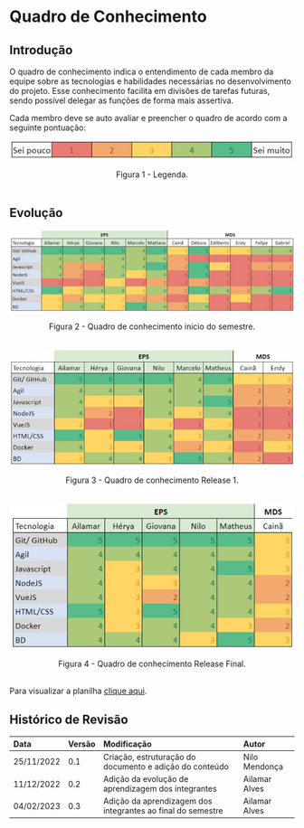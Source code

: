 # Quadro de Conhecimento

## Introdução

O quadro de conhecimento indica o entendimento de cada membro da equipe sobre as tecnologias e habilidades necessárias no desenvolvimento do projeto. Esse conhecimento facilita em divisões de tarefas futuras, sendo possível delegar as funções de forma mais assertiva.

Cada membro deve se auto avaliar e preencher o quadro de acordo com a seguinte pontuação:

![Legenda](../assets/conhecimento-legenda.JPG)

<center>
<figcaption>
Figura 1 - Legenda.
</figcaption>
</center>

<br/>

## Evolução

![Legenda](../assets/conhecimento-inicio.JPG)

<center>
<figcaption>
Figura 2 - Quadro de conhecimento inicio do semestre.
</figcaption>
</center>

<br/>


![Legenda](../assets/conhecimento-meio.JPG)

<center>
<figcaption>
Figura 3 - Quadro de conhecimento Release 1.
</figcaption>
</center>

<br/>

![Legenda](../assets/conhecimento-fim.JPG)

<center>
<figcaption>
Figura 4 - Quadro de conhecimento Release Final.
</figcaption>
</center>

<br/>

<p  align="justify">Para visualizar a planilha <a href="https://docs.google.com/spreadsheets/d/14L3V5m_9iXuynDwgmaPua71b8ALLXdMpLuKV1Orrgoc/edit#gid=0">clique aqui</a>.</p>

## Histórico de Revisão
| Data       | Versão | Modificação | Autor |
| :--------- | :----- | :---------- | :---- |
| 25/11/2022 | 0.1    | Criação, estruturação do documento e adição do conteúdo | Nilo Mendonça |
| 11/12/2022 | 0.2    | Adição da evolução de aprendizagem dos integrantes | Ailamar Alves |
| 04/02/2023 | 0.3    | Adição da aprendizagem dos integrantes ao final do semestre | Ailamar Alves |

